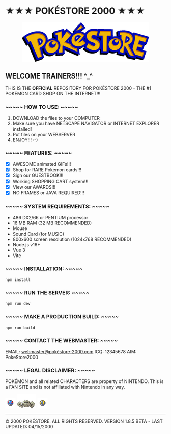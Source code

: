 # ★★★ POKÉSTORE 2000 ★★★

<p align="center">
  <img src="public/pokestore.webp" alt="Pokéstore Logo" width="400">
</p>

## WELCOME TRAINERS!!! ^_^

THIS IS THE **OFFICIAL** REPOSITORY FOR POKÉSTORE 2000 - THE #1 POKÉMON CARD SHOP ON THE INTERNET!!!

### ~~~~~ HOW TO USE: ~~~~~

1) DOWNLOAD the files to your COMPUTER
2) Make sure you have NETSCAPE NAVIGATOR or INTERNET EXPLORER installed!
3) Put files on your WEBSERVER
4) ENJOY!!! :-)

### ~~~~~ FEATURES: ~~~~~

- [X] AWESOME animated GIFs!!!
- [X] Shop for RARE Pokémon cards!!!
- [X] Sign our GUESTBOOK!!!
- [X] Working SHOPPING CART system!!!
- [X] View our AWARDS!!!
- [X] NO FRAMES or JAVA REQUIRED!!!

### ~~~~~ SYSTEM REQUIREMENTS: ~~~~~

- 486 DX2/66 or PENTIUM processor
- 16 MB RAM (32 MB RECOMMENDED)
- Mouse
- Sound Card (for MUSIC)
- 800x600 screen resolution (1024x768 RECOMMENDED)
- Node.js v16+
- Vue 3
- Vite

### ~~~~~ INSTALLATION: ~~~~~

```
npm install
```

### ~~~~~ RUN THE SERVER: ~~~~~

```
npm run dev
```

### ~~~~~ MAKE A PRODUCTION BUILD: ~~~~~

```
npm run build
```

### ~~~~~ CONTACT THE WEBMASTER: ~~~~~

EMAIL: webmaster@pokéstore-2000.com
ICQ: 12345678
AIM: PokeStore2000

### ~~~~~ LEGAL DISCLAIMER: ~~~~~
POKÉMON and all related CHARACTERS are property of NINTENDO. This is a FAN SITE and is not affiliated with Nintendo in any way.

![VALID HTML!](public/gifs/pokemon/greatball.gif) ![UNDER CONSTRUCTION](public/gifs/pokemon/construction.gif) ![VALID CSS!](public/gifs/pokemon/ultraball.gif)

-------------------------------
© 2000 POKÉSTORE. ALL RIGHTS RESERVED.
VERSION 1.8.5 BETA - LAST UPDATED: 04/15/2000

